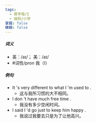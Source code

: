 ```yaml
---
tags:
  - 首字母/I
  - 级别/小学
掌握: false
模糊: false
---
```

##### 词义
- 英：/aɪ/； 美：/aɪ/
- #词性/pron  我（I）
##### 例句
- It 's very different to what I 'm used to .
	- 这与我所习惯的大不相同。
- I don 't have much free time .
	- 我没有多少空闲时间。
- I said I 'd go just to keep him happy .
	- 我说过我要去只是为了让他高兴。

